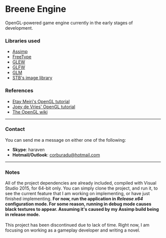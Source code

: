 # Breene Engine
OpenGL-powered game engine currently in the early stages of development.

### Libraries used
- [Assimp](http://www.assimp.org/)
- [FreeType](https://www.freetype.org/)
- [GLEW](http://glew.sourceforge.net/)
- [GLFW](http://www.glfw.org/)
- [GLM](http://glm.g-truc.net/0.9.7/index.html)
- [STB's image library](https://github.com/nothings/stb)

### References
- [Etay Meiri's OpenGL tutorial](http://ogldev.atspace.co.uk/)
- [Joey de Vries' OpenGL tutorial](http://learnopengl.com/)
- [The OpenGL wiki](https://www.opengl.org/wiki/)

---
### Contact
You can send me a message on either one of the following:
- **Skype**: haraven
- **Hotmail/Outlook**: corburadu@hotmail.com

---
### Notes
All of the project dependencies are already included, compiled with Visual Studio 2015, for 64-bit only. You can simply clone the project, and run it, to see the current feature that I am working on implementing, or have just finished implementing. **For now, run the application in _Release x64_ configuration mode. For some reason, running in debug mode causes black textures to appear. Assuming it's caused by my Assimp build being in release mode.**
<br>
<br>
This project has been discontinued due to lack of time. Right now, I am focusing on working as a gameplay developer and writing a novel.
